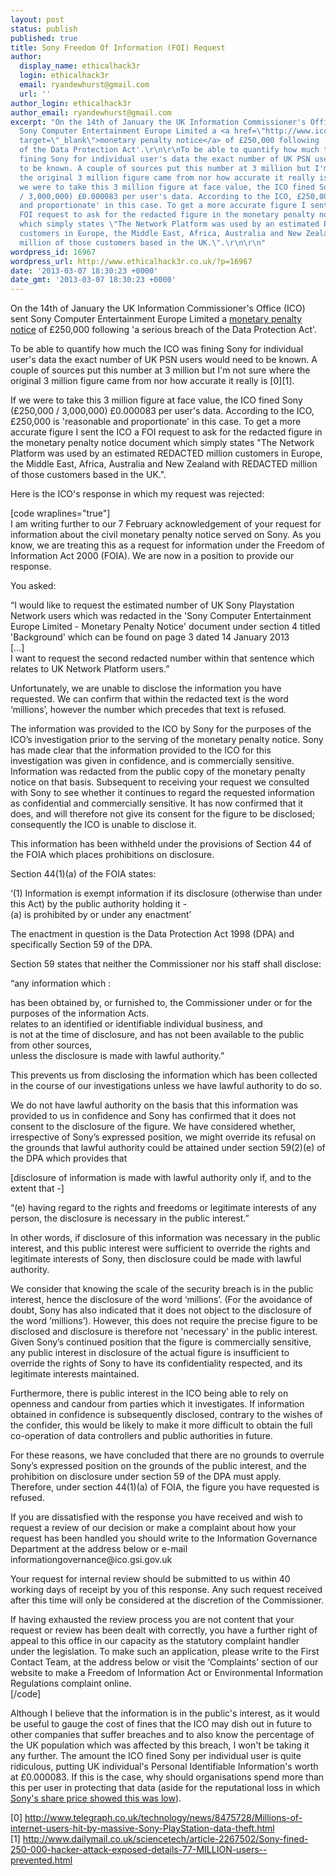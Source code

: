 ```yaml
---
layout: post
status: publish
published: true
title: Sony Freedom Of Information (FOI) Request
author:
  display_name: ethicalhack3r
  login: ethicalhack3r
  email: ryandewhurst@gmail.com
  url: ''
author_login: ethicalhack3r
author_email: ryandewhurst@gmail.com
excerpt: "On the 14th of January the UK Information Commissioner's Office (ICO) sent
  Sony Computer Entertainment Europe Limited a <a href=\"http://www.ico.gov.uk/enforcement/~/media/documents/library/Data_Protection/Notices/sony_monetary_penalty_notice.ashx\"
  target=\"_blank\">monetary penalty notice</a> of £250,000 following 'a serious breach
  of the Data Protection Act'.\r\n\r\nTo be able to quantify how much the ICO was
  fining Sony for individual user's data the exact number of UK PSN users would need
  to be known. A couple of sources put this number at 3 million but I'm not sure where
  the original 3 million figure came from nor how accurate it really is [0][1].\r\n\r\nIf
  we were to take this 3 million figure at face value, the ICO fined Sony (£250,000
  / 3,000,000) £0.000083 per user's data. According to the ICO, £250,000 is 'reasonable
  and proportionate' in this case. To get a more accurate figure I sent the ICO a
  FOI request to ask for the redacted figure in the monetary penalty notice document
  which simply states \"The Network Platform was used by an estimated REDACTED million
  customers in Europe, the Middle East, Africa, Australia and New Zealand with REDACTED
  million of those customers based in the UK.\".\r\n\r\n"
wordpress_id: 16967
wordpress_url: http://www.ethicalhack3r.co.uk/?p=16967
date: '2013-03-07 18:30:23 +0000'
date_gmt: '2013-03-07 18:30:23 +0000'
---
```

<p>On the 14th of January the UK Information Commissioner's Office (ICO) sent Sony Computer Entertainment Europe Limited a <a href="http://www.ico.gov.uk/enforcement/~/media/documents/library/Data_Protection/Notices/sony_monetary_penalty_notice.ashx" target="_blank">monetary penalty notice</a> of £250,000 following 'a serious breach of the Data Protection Act'.</p>
<p>To be able to quantify how much the ICO was fining Sony for individual user's data the exact number of UK PSN users would need to be known. A couple of sources put this number at 3 million but I'm not sure where the original 3 million figure came from nor how accurate it really is [0][1].</p>
<p>If we were to take this 3 million figure at face value, the ICO fined Sony (£250,000 / 3,000,000) £0.000083 per user's data. According to the ICO, £250,000 is 'reasonable and proportionate' in this case. To get a more accurate figure I sent the ICO a FOI request to ask for the redacted figure in the monetary penalty notice document which simply states "The Network Platform was used by an estimated REDACTED million customers in Europe, the Middle East, Africa, Australia and New Zealand with REDACTED million of those customers based in the UK.".</p>
<p><a id="more"></a><a id="more-16967"></a></p>
<p>Here is the ICO's response in which my request was rejected:</p>
<p>[code wraplines="true"]<br />
I am writing further to our 7 February acknowledgement of your request for information about the civil monetary penalty notice served on Sony. As you know, we are treating this as a request for information under the Freedom of Information Act 2000 (FOIA). We are now in a position to provide our response.</p>
<p>You asked:</p>
<p>“I would like to request the estimated number of UK Sony Playstation Network users which was redacted in the 'Sony Computer Entertainment Europe Limited - Monetary Penalty Notice' document under section 4 titled 'Background' which can be found on page 3 dated 14 January 2013<br />
[…]<br />
I want to request the second redacted number within that sentence which relates to UK Network Platform users.”</p>
<p>Unfortunately, we are unable to disclose the information you have requested. We can confirm that within the redacted text is the word ‘millions’, however the number which precedes that text is refused.</p>
<p>The information was provided to the ICO by Sony for the purposes of the ICO’s investigation prior to the serving of the monetary penalty notice. Sony has made clear that the information provided to the ICO for this investigation was given in confidence, and is commercially sensitive. Information was redacted from the public copy of the monetary penalty notice on that basis. Subsequent to receiving your request we consulted with Sony to see whether it continues to regard the requested information as confidential and commercially sensitive. It has now confirmed that it does, and will therefore not give its consent for the figure to be disclosed; consequently the ICO is unable to disclose it.</p>
<p>This information has been withheld under the provisions of Section 44 of the FOIA which places prohibitions on disclosure. </p>
<p>Section 44(1)(a) of the FOIA states:</p>
<p>‘(1) Information is exempt information if its disclosure (otherwise than under this Act) by the public authority holding it -<br />
(a) is prohibited by or under any enactment’</p>
<p>The enactment in question is the Data Protection Act 1998 (DPA) and specifically Section 59 of the DPA. </p>
<p>Section 59 states that neither the Commissioner nor his staff shall disclose:</p>
<p>“any information which :</p>
<p>has been obtained by, or furnished to, the Commissioner under or for the purposes of the information Acts.<br />
relates to an identified or identifiable individual business, and<br />
        is not at the time of disclosure, and has not been available to the public from other sources,<br />
 unless the disclosure is made with lawful authority.”</p>
<p>This prevents us from disclosing the information which has been collected in the course of our investigations unless we have lawful authority to do so.     </p>
<p>We do not have lawful authority on the basis that this information was provided to us in confidence and Sony has confirmed that it does not consent to the disclosure of the figure. We have considered whether, irrespective of Sony’s expressed position, we might override its refusal on the grounds that lawful authority could be attained under section 59(2)(e) of the DPA which provides that </p>
<p>[disclosure of information is made with lawful authority only if, and to the extent that -]</p>
<p>“(e) having regard to the rights and freedoms or legitimate interests of any person, the disclosure is necessary in the public interest.”</p>
<p>In other words, if disclosure of this information was necessary in the public interest, and this public interest were sufficient to override the rights and legitimate interests of Sony, then disclosure could be made with lawful authority.</p>
<p>We consider that knowing the scale of the security breach is in the public interest, hence the disclosure of the word ‘millions’. (For the avoidance of doubt, Sony has also indicated that it does not object to the disclosure of the word ‘millions’). However, this does not require the precise figure to be disclosed and disclosure is therefore not 'necessary' in the public interest. Given Sony’s continued position that the figure is commercially sensitive, any public interest in disclosure of the actual figure is insufficient to override the rights of Sony to have its confidentiality respected, and its legitimate interests maintained. </p>
<p>Furthermore, there is public interest in the ICO being able to rely on openness and candour from parties which it investigates. If information obtained in confidence is subsequently disclosed, contrary to the wishes of the confider, this would be likely to make it more difficult to obtain the full co-operation of data controllers and public authorities in future. </p>
<p>For these reasons, we have concluded that there are no grounds to overrule Sony’s expressed position on the grounds of the public interest, and the prohibition on disclosure under section 59 of the DPA must apply. Therefore, under section 44(1)(a) of FOIA, the figure you have requested is refused.</p>
<p>If you are dissatisfied with the response you have received and wish to request a review of our decision or make a complaint about how your request has been handled you should write to the Information Governance Department at the address below or e-mail informationgovernance@ico.gsi.gov.uk</p>
<p>Your request for internal review should be submitted to us within 40 working days of receipt by you of this response.  Any such request received after this time will only be considered at the discretion of the Commissioner.</p>
<p>If having exhausted the review process you are not content that your request or review has been dealt with correctly, you have a further right of appeal to this office in our capacity as the statutory complaint handler under the legislation.  To make such an application, please write to the First Contact Team, at the address below or visit the ‘Complaints’ section of our website to make a Freedom of Information Act or Environmental Information Regulations complaint online.<br />
[/code]</p>
<p>Although I believe that the information is in the public's interest, as it would be useful to gauge the cost of fines that the ICO may dish out in future to other companies that suffer breaches and to also know the percentage of the UK population which was affected by this breach, I won't be taking it any further. The amount the ICO fined Sony per individual user is quite ridiculous, putting UK individual's Personal Identifiable Information's worth at £0.000083. If this is the case, why should organisations spend more than this per user in protecting that data (aside for the reputational loss in which <a href="http://www.securityninja.co.uk/data-loss/share-prices-and-data-breaches/" target="_blank">Sony's share price showed this was low</a>). </p>
<p>[0] <a href="http://www.telegraph.co.uk/technology/news/8475728/Millions-of-internet-users-hit-by-massive-Sony-PlayStation-data-theft.html" target="_blank">http://www.telegraph.co.uk/technology/news/8475728/Millions-of-internet-users-hit-by-massive-Sony-PlayStation-data-theft.html</a><br />
[1] <a href="http://www.dailymail.co.uk/sciencetech/article-2267502/Sony-fined-250-000-hacker-attack-exposed-details-77-MILLION-users--prevented.html" target="_blank">http://www.dailymail.co.uk/sciencetech/article-2267502/Sony-fined-250-000-hacker-attack-exposed-details-77-MILLION-users--prevented.html</a></p>
